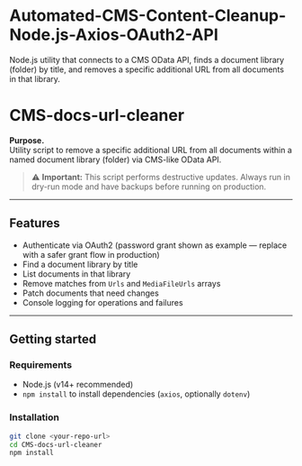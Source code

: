 # Automated-CMS-Content-Cleanup-Node.js-Axios-OAuth2-API
Node.js utility that connects to a CMS OData API, finds a document library (folder) by title, and removes a specific additional URL from all documents in that library.

# CMS-docs-url-cleaner

**Purpose.**  
Utility script to remove a specific additional URL from all documents within a named document library (folder) via CMS-like OData API.

> ⚠️ **Important:** This script performs destructive updates. Always run in dry-run mode and have backups before running on production.

---

## Features

- Authenticate via OAuth2 (password grant shown as example — replace with a safer grant flow in production)
- Find a document library by title
- List documents in that library
- Remove matches from `Urls` and `MediaFileUrls` arrays
- Patch documents that need changes
- Console logging for operations and failures

---

## Getting started

### Requirements

- Node.js (v14+ recommended)
- `npm install` to install dependencies (`axios`, optionally `dotenv`)

### Installation

```bash
git clone <your-repo-url>
cd CMS-docs-url-cleaner
npm install

